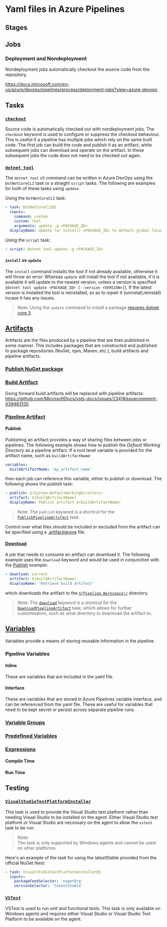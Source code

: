 # Yaml files in Azure Pipelines

## Stages

## Jobs

### Deployment and Nondeployment

Nondeployment jobs automatically checkout the source code from the repository. 

https://docs.microsoft.com/en-us/azure/devops/pipelines/process/deployment-jobs?view=azure-devops



## Tasks

### [`checkout`](https://docs.microsoft.com/en-us/azure/devops/pipelines/yaml-schema?view=azure-devops&tabs=schema#checkout)
Source code is automatically checked out with nondeployment jobs. The `checkout` keyword is used to configure or suppress the checkout behaviour. This is useful if a pipeline has multiple jobs which rely on the same built code.
The first job can build the code and publish it as an artifact, while subsequent jobs can download and operate on the artifact.
In these subsequent jobs the code does not need to be checked out again.

### [`dotnet tool`](https://docs.microsoft.com/en-us/dotnet/core/tools/#tool-management-commands)

The `dotnet tool` cli command can be written in Azure DevOps using the `DotNetCoreCLI` task or a straight `script` tasks. The following are examples for both of these tasks using `update`.

Using the `DotNetCoreCLI` task:
```yaml
- task: DotNetCoreCLI@2
  inputs:
    command: custom
    custom: tool
    arguments: update -g <PACKAGE_ID>
  displayName: Update (or install) <PACKAGE_ID> to default global location
```

Using the `script` task:
```yaml
- script: dotnet tool update -g <PACKAGE_ID>
```

#### `install` vs `update`
The `install` command installs the tool if not already available, otherwise it will throw an error. Whereas `update` will install the tool if not available, if it is available it will update to the newest version, unless a version is specified (`dotnet tool update <PACKAGE_ID> [--version <VERSION>]`). If the latest version is installed the tool is reinstalled, so as to *repair* it (uninstall,reinstall) incase it has any issues.

> Note:
> Using the `update` command to install a package [requires dotnet core 3](https://github.com/dotnet/cli/pull/10205).

## [Artifacts](https://docs.microsoft.com/en-us/azure/devops/pipelines/artifacts/artifacts-overview)
Artifacts are the files produced by a pipeline that are then published in some manner. This includes packages that are constructed and published to package repositories (NuGet, npm, Maven, etc.), build artifacts and pipeline artifacts.

### [Publish NuGet package](https://docs.microsoft.com/en-us/azure/devops/pipelines/artifacts/nuget)

### [Build Artifact](https://docs.microsoft.com/en-us/azure/devops/pipelines/artifacts/build-artifacts)

Going forward build artifacts will be replaced with pipeline artifacts: https://github.com/MicrosoftDocs/vsts-docs/issues/2341#issuecomment-439483135

### [Pipeline Artifact](https://docs.microsoft.com/en-us/azure/devops/pipelines/artifacts/pipeline-artifacts)

#### Publish

Publishing an artifact provides a way of sharing files between jobs or pipelines. The following example shows how to publish the *Default Working Directory* as a pipeline artifact. If a root level variable is provided for the artifact name, such as `buildArtifactName`:

```yaml
variables:
  buildArtifactName: 'my_artifact_name'
```

then each job can reference this variable, either to publish or download. The following shows the publish task:

```yaml
- publish: $(System.DefaultWorkingDirectory)
  artifact: $(buildArtifactName)
  displayName: Publish artifact $(buildArtifactName)
```

> Note: The `publish` keyword is a shortcut for the [`PublishPipelineArtifact`](https://docs.microsoft.com/en-us/azure/devops/pipelines/tasks/utility/publish-pipeline-artifact) task.

Control over what files should be included or excluded from the artifact can be specified using a [.artifactignore](ArtifactIgnore.md) file.

#### [Download](https://docs.microsoft.com/en-us/azure/devops/pipelines/artifacts/pipeline-artifacts?view=azure-devops&tabs=yaml#downloading-artifacts)
A job that needs to consume an artifact can download it. The following example uses the `download` keyword and would be used in conjunction with the [Publish](#publish) example:

```yaml
- download: current
  artifact: $(buildArtifactName)
  displayName: 'Retrieve build artifact'
```

which downloads the artifact to the [`$(Pipeline.Workspace)/`](https://docs.microsoft.com/en-us/azure/devops/pipelines/build/variables?view=azure-devops&tabs=yaml#pipeline-variables) directory.

> Note: The [`download`](https://docs.microsoft.com/en-us/azure/devops/pipelines/yaml-schema?view=azure-devops&tabs=schema#download) keyword is a shortcut for the [`DownloadPipelineArtifact`](https://docs.microsoft.com/en-us/azure/devops/pipelines/tasks/utility/download-pipeline-artifact) task, which allows for further customisation, such as what directory to download the artifact to.

## [Variables](https://docs.microsoft.com/en-us/azure/devops/pipelines/process/variables)

Variables provide a means of storing reusable information in the pipeline.

### Pipeline Variables

#### Inline

These are variables that are included in the yaml file.

#### Interface

These are variables that are stored in Azure Pipelines variable interface, and can be referenced from the yaml file. These are useful for variables that need to be kept secret or persist across separate pipeline runs.

### [Variable Groups](https://docs.microsoft.com/en-us/azure/devops/pipelines/library/variable-groups)

### [Predefined Variables](https://docs.microsoft.com/en-us/azure/devops/pipelines/build/variables)

### [Expressions](https://docs.microsoft.com/en-us/azure/devops/pipelines/process/expressions)

#### Compile Time

#### Run Time

## Testing

### [`VisualStudioTestPlatformInstaller`](https://docs.microsoft.com/en-us/azure/devops/pipelines/tasks/tool/vstest-platform-tool-installer?view=azure-devops)

This task is used to provide the Visual Studio test platform rather than needing Visual Studio to be installed on the agent.
Either Visual Studio test platform or Visual Studio are necessary on the agent to allow the `vstest` task to be run.

> Note:  
> The task is only supported by Windows agents and cannot be used on other platforms.

Here's an example of the task for using the latestStable provided from the official NuGet feed:

```yaml
- task: VisualStudioTestPlatformInstaller@1
  inputs:
    packageFeedSelector: 'nugetOrg'
    versionSelector: 'latestStable'
```

### [`VSTest`](https://docs.microsoft.com/en-us/azure/devops/pipelines/tasks/test/vstest?view=azure-devops)

VSTest is used to run unit and functional tests.
This task is only available on Windows agents and requires either Visual Studio or Visual Studio Test Platform to be available on the agent.
